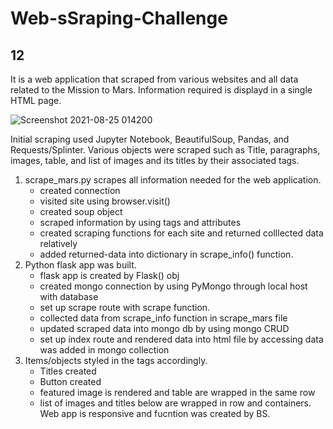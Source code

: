 # Web-sSraping-Challenge
## 12


It is a web application that scraped from various websites and all data related to the Mission to Mars. Information required is displayd in a single HTML page. 

![Screenshot 2021-08-25 014200](https://user-images.githubusercontent.com/67448948/130733009-923cc8c4-9e00-4baa-851f-5ba2eecbd85d.png)

Initial scraping used Jupyter Notebook, BeautifulSoup, Pandas, and Requests/Splinter. Various objects were scraped such as Title, paragraphs, images, table, and list of images and its titles by their associated tags. 

1. scrape_mars.py scrapes all information needed for the web application. 
    * created connection
    * visited site using browser.visit()
    * created soup object
    * scraped information by using tags and attributes
    * created scraping functions for each site and returned colllected data relatively
    * added returned-data into dictionary in scrape_info() function. 
2. Python flask app was built.
    * flask app is created by Flask() obj
    * created mongo connection by using PyMongo through local host with database
    * set up scrape route with scrape function. 
    * collected data from scrape_info function in scrape_mars file
    * updated scraped data into mongo db by using mongo CRUD
    * set up index route and rendered data into html file by accessing data was added in mongo collection 
3. Items/objects styled in the tags accordingly.
    * Titles created
    * Button created
    * featured image is rendered and table are wrapped in the same row
    * list of images and titles below are wrapped in row and containers.
Web app is responsive and fucntion was created by BS. 
